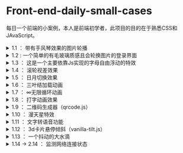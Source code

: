 # Front-end-daily-small-cases
每日一个前端的小案例，本人是前端初学者，此项目的目的在于熟悉CSS和JAvaScript。

<details>
  <summary> 1.1 ： 带有手风琴效果的图片轮播 </summary>
  参考视频：【HTML5+CSS3+JS小实例：带标题描述的圆角图片手风琴效果】 https://www.bilibili.com/video/BV1WS4y1K7JH/?share_source=copy_web&vd_source=ba60c048e4ef44a77b68ff234c975e03</br>
图片来源：https://www.zmtc.com/bizhi/1512.html</br>
案例总结：none
</details>

<details>
  <summary> 1.2 : 一个简单的有毛玻璃质感且会轮换图片的登录界面  </summary>
  参考视频： 【[HTML+CSS+JS]高级玻璃质感登录界面】 https://www.bilibili.com/video/BV1rP411K7fv/?share_source=copy_web</br>
  图片来源： 有什么美的电脑壁纸? - 懒雯养花的回答 - 知乎 https://www.zhihu.com/question/361816826/answer/1005514285</br>
  案例总结： 初次使用了scss来写CSS样式，且在JS中使用了一个反字符串的用法。</br>
</details>

<details>
  <summary> 1.3 ： 这是一个主要依靠Js实现的字母自由浮动的特效  </summary>
  参考视频： 【【JavaScript】前端超好玩的小案例-调皮的字母】 https://www.bilibili.com/video/BV1e44y1C7wD/?share_source=copy_web&vd_source=ba60c048e4ef44a77b68ff234c975e03</br>
案例总结： 这个案例还没有理解清楚，主要是Js部分的代码有点多，然后不知道复制的哪里错了，还不能实现自动浮动。
</details>

<details>
  <summary> 1.4 ： 滚轮视差效果  </summary>
  参考视频： 【[Css+Js]这该死的高级感 滚轮视差响应】 https://www.bilibili.com/video/BV1Ag411u7RH/?share_source=copy_web&vd_source=ba60c048e4ef44a77b68ff234c975e03</br>
  案例总结： 又是一个未完全做完的案例，这两天有点忙了，但是先把代码交上去吧，后面必须回来做完。
</details>

<details>
  <summary> 1.5 ： 日月切换效果  </summary>
  参考视频： 【HTML5+CSS3+JS小实例：日月交替效果】 https://www.bilibili.com/video/BV1hT4y117Ed/?share_source=copy_web&vd_source=ba60c048e4ef44a77b68ff234c975e03</br>
  案例总结： 一个简单的切换效果，js写的简单而精确，另外学到了如何只用CSS画一个月亮形状的图案。
</details>

<details>
  <summary> 1.6 ： 三叶结加载动画  </summary>
  参考视频： 【CSS加载环形动画效果】 https://www.bilibili.com/video/BV1Rb4y187q9/?share_source=copy_web&vd_source=ba60c048e4ef44a77b68ff234c975e03</br>
  案例总结： 只使用了CSS进行实现，亮点在于如何利用border画出一条曲线，同时还使用了一个简单的动画，在这个案例中我把相关的CSS属性都了解清楚了，其中还有一个小点即<code>top: inherit;</code>的效果还没有理解清除。
</details>

<details>
  <summary> 1.7 ： ∞无限循环动画  </summary>
  参考视频： 【CSS之无限循环】 https://www.bilibili.com/video/BV12a411Y72n/?share_source=copy_web&vd_source=ba60c048e4ef44a77b68ff234c975e03</br>
  案例总结： 只使用了CSS进行实现，亮点在于如何进行光点的布局以及对几个变换方法的使用，如<code>filter：hue-rotate()</code>是色相旋转，可以实现颜色变化；<code>rotate()</code>实现旋转，画出∞的形状；<code>scale</code>实现缩放，实现光点闪烁的效果。另外，还使用了在HTML结构中使用<code><span style="--i:0"></span></code>这样的写法给CSS样式文件传递变量的用法，这是第一次见。</br>
  题外话：这两天模仿的主要是纯CSS实现的两个小案例，但是在写的时候有边查文档边看CSS各种属性的效果，所以收获反而感觉比开始的几次简单的抄写代码然后看到能够复现就没有去详细了解来的收获更大，所以接下来几天应该还是继续找一些纯CSS实现的案例来做，毕竟JS目前好像没办法在VScode中直接查找官方文档，等想办法解决了这个问题后再去尝试一些涉及JacaScript的案例吧。
</details>

<details>
  <summary> 1.8 ： 打字动画效果  </summary>
  参考视频： 【代码讲解】纯CSS实现打字动效】 https://www.bilibili.com/video/BV1cV4y1A7yy/?share_source=copy_web&vd_source=ba60c048e4ef44a77b68ff234c975e03</br>
  案例总结： 只使用了CSS进行实现，亮点在于对打字效果的动画分解，使用了两个动画共同作用来实现目标效果。
</details>

<details>
  <summary> 1.9 ： 二维码生成器（qrcode.js）  </summary>
  【参考视频】| 【二维码生成器| 带有源代码的Javascript项目】 https://www.bilibili.com/video/BV1mA411f7p9/?share_source=copy_web&vd_source=ba60c048e4ef44a77b68ff234c975e03</br>
  【案例总结】| 生成二维码主要借助了qrcode.js这个js库，当然，在写CSS时又见识了一些新属性，在js中涉及了异步函数的使用（关于异步暂时了解较少，但是在这个案例中的使用也很简单，关键字async await）。另外，感觉收获较大的是见识了另外一种编码习惯，在写HTML结构的过程中同步去写CSS样式，感觉这样写其实更直观，比加完所有控件后再去理清结构写CSS样式更好一些，之后自己写也多多尝试。另外，js代码部分感觉该作者也写的条例清晰，非常规范。也算这个案例学习的意外之喜吧。另外，还有一个小bug没有解决，在设置二维码尺寸时，改变的是图片的整体大小而非二维码的复杂程度，与视频效果不符。
</details>

<details>
  <summary> 1.10 ： 漫天星特效 </summary>
  【参考视频】|【超简单实现css满天星特效】 https://www.bilibili.com/video/BV1ke4y1G7Bp/?share_source=copy_web&vd_source=ba60c048e4ef44a77b68ff234c975e03 </br>
  【案例总结】| 案例较简单，值得注意的是使用了hsl，与rgb一样是一种颜色表示方式。</br>
  【稍加改动】| 因为原案例较简单，所以尝试了一下使用scss来重写css，但是遇到了一个问题：没办法在scss中读取到HTML空间在style中声明的变量，以及hsl函数中不能使用变量做参数，必须使用具体颜色。不知道是插件功能问题还是scss语法原因。未解决。
</details>

<details>
  <summary> 1.11 ： 文字转语音功能 </summary>
  【参考视频】|【js实现文字转语音】 https://www.bilibili.com/video/BV1SR4y1m7Am/?share_source=copy_web&vd_source=ba60c048e4ef44a77b68ff234c975e03</br>
  【案例总结】| 使用的是SpeechSynthesisUtterance，这是H5中新增的可将指定文本转为指定类型语音的API。</br>
</details>

<details>
  <summary> 1.12 ： 3d卡片悬停倾斜（vanilla-tilt.js） </summary>
  【参考视频】|【使用vanilla-tilt.js制作3D倾斜悬停效果的卡片】 https://www.bilibili.com/video/BV1Fv4y1971b/?share_source=copy_web&vd_source=ba60c048e4ef44a77b68ff234c975e03</br>
  【案例总结】| 在这个案例中使用了一个效果很好看的js库vanilla-tilt.js，其功能是设置鼠标悬停的各种效果，这里是倾斜和反光体现3d效果。但是该案例的主要工作依然是在CSS。做了一个典型的grid三栏布局，可以自适应宽度进行自动换行，只需要三行代码就实现了这个效果，还是很方便的。</br>
</details>

<details>
  <summary> 1.13 ： 一个抖动的大水滴 </summary>
  【参考视频】|【使用CSS绘制动态水滴效果】 https://www.bilibili.com/video/BV1Qy4y1L7ot/?share_source=copy_web&vd_source=ba60c048e4ef44a77b68ff234c975e03</br>
  【案例总结】| 这个案例没有涉及到什么新东西，但是设计水滴的思路非常棒。画水滴轮廓借助了这个可视化工具https://9elements.github.io/fancy-border-radius/。</br>
</details>

<details>
  <summary> 1.14 -> 2.14 ： 监测网络连接状态 </summary>
  【参考视频】|【使用HTML、CSS和JavaScript创网络连接状态检测】 https://www.bilibili.com/video/BV1T24y1v7ab/?share_source=copy_web&vd_source=ba60c048e4ef44a77b68ff234c975e03</br>
  【案例总结】| 无</br>
  【无关的话】| 年前做的这个案例，回来已经有点记不清了，总结也就不知道写点啥。现在回校了继续坚持吧。</br>
</details>

